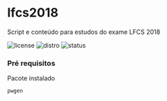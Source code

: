 # lfcs2018
Script e conteúdo para estudos do exame LFCS 2018

![license](https://img.shields.io/badge/license-Unlicense-green.svg)
![distro](https://img.shields.io/badge/ubuntu-16.04-805AFF.svg)
![status](https://img.shields.io/badge/status-under%20development-red.svg)

### Pré requisitos

Pacote instalado

```
pwgen
```
